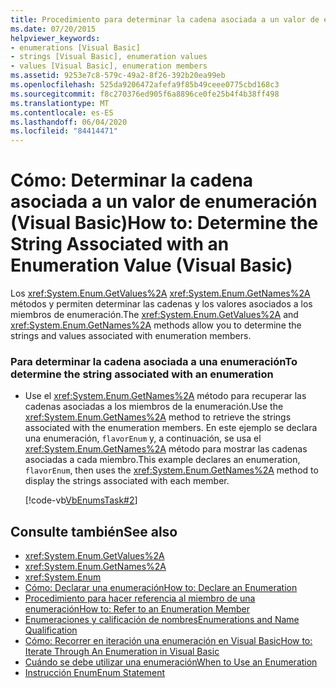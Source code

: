 ```yaml
---
title: Procedimiento para determinar la cadena asociada a un valor de enumeración
ms.date: 07/20/2015
helpviewer_keywords:
- enumerations [Visual Basic]
- strings [Visual Basic], enumeration values
- values [Visual Basic], enumeration members
ms.assetid: 9253e7c8-579c-49a2-8f26-392b20ea99eb
ms.openlocfilehash: 525da9206472afefa9f85b49ceee0775cbd168c3
ms.sourcegitcommit: f8c270376ed905f6a8896ce0fe25b4f4b38ff498
ms.translationtype: MT
ms.contentlocale: es-ES
ms.lasthandoff: 06/04/2020
ms.locfileid: "84414471"
---
```

# <a name="how-to-determine-the-string-associated-with-an-enumeration-value-visual-basic"></a><span data-ttu-id="58282-102">Cómo: Determinar la cadena asociada a un valor de enumeración (Visual Basic)</span><span class="sxs-lookup"><span data-stu-id="58282-102">How to: Determine the String Associated with an Enumeration Value (Visual Basic)</span></span>
<span data-ttu-id="58282-103">Los <xref:System.Enum.GetValues%2A> <xref:System.Enum.GetNames%2A> métodos y permiten determinar las cadenas y los valores asociados a los miembros de enumeración.</span><span class="sxs-lookup"><span data-stu-id="58282-103">The <xref:System.Enum.GetValues%2A> and <xref:System.Enum.GetNames%2A> methods allow you to determine the strings and values associated with enumeration members.</span></span>  
  
### <a name="to-determine-the-string-associated-with-an-enumeration"></a><span data-ttu-id="58282-104">Para determinar la cadena asociada a una enumeración</span><span class="sxs-lookup"><span data-stu-id="58282-104">To determine the string associated with an enumeration</span></span>  
  
- <span data-ttu-id="58282-105">Use el <xref:System.Enum.GetNames%2A> método para recuperar las cadenas asociadas a los miembros de la enumeración.</span><span class="sxs-lookup"><span data-stu-id="58282-105">Use the <xref:System.Enum.GetNames%2A> method to retrieve the strings associated with the enumeration members.</span></span> <span data-ttu-id="58282-106">En este ejemplo se declara una enumeración, `flavorEnum` y, a continuación, se usa el <xref:System.Enum.GetNames%2A> método para mostrar las cadenas asociadas a cada miembro.</span><span class="sxs-lookup"><span data-stu-id="58282-106">This example declares an enumeration, `flavorEnum`, then uses the <xref:System.Enum.GetNames%2A> method to display the strings associated with each member.</span></span>  
  
     [!code-vb[VbEnumsTask#2](~/samples/snippets/visualbasic/VS_Snippets_VBCSharp/VbEnumsTask/VB/Class2.vb#2)]  
  
## <a name="see-also"></a><span data-ttu-id="58282-107">Consulte también</span><span class="sxs-lookup"><span data-stu-id="58282-107">See also</span></span>

- <xref:System.Enum.GetValues%2A>
- <xref:System.Enum.GetNames%2A>
- <xref:System.Enum>
- [<span data-ttu-id="58282-108">Cómo: Declarar una enumeración</span><span class="sxs-lookup"><span data-stu-id="58282-108">How to: Declare an Enumeration</span></span>](how-to-declare-enumerations.md)
- [<span data-ttu-id="58282-109">Procedimiento para hacer referencia al miembro de una enumeración</span><span class="sxs-lookup"><span data-stu-id="58282-109">How to: Refer to an Enumeration Member</span></span>](how-to-refer-to-an-enumeration-member.md)
- [<span data-ttu-id="58282-110">Enumeraciones y calificación de nombres</span><span class="sxs-lookup"><span data-stu-id="58282-110">Enumerations and Name Qualification</span></span>](enumerations-and-name-qualification.md)
- [<span data-ttu-id="58282-111">Cómo: Recorrer en iteración una enumeración en Visual Basic</span><span class="sxs-lookup"><span data-stu-id="58282-111">How to: Iterate Through An Enumeration in Visual Basic</span></span>](how-to-iterate-through-an-enumeration.md)
- [<span data-ttu-id="58282-112">Cuándo se debe utilizar una enumeración</span><span class="sxs-lookup"><span data-stu-id="58282-112">When to Use an Enumeration</span></span>](when-to-use-an-enumeration.md)
- [<span data-ttu-id="58282-113">Instrucción Enum</span><span class="sxs-lookup"><span data-stu-id="58282-113">Enum Statement</span></span>](../../../language-reference/statements/enum-statement.md)

